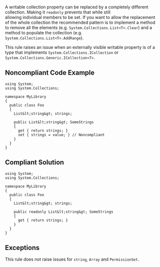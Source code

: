 
A writable collection property can be replaced by a completely different collection. Making it `readonly` prevents that while still<br>allowing individual members to be set. If you want to allow the replacement of the whole collection the recommended pattern is to implement a method<br>to remove all the elements (e.g. `System.Collections.List<T>.Clear`) and a method to populate the collection (e.g.<br>`System.Collections.List<T>.AddRange`).

This rule raises an issue when an externally visible writable property is of a type that implements `System.Collections.ICollection` or<br>`System.Collections.Generic.ICollection<T>`.

## Noncompliant Code Example


    using System;
    using System.Collections;
    
    namespace MyLibrary
    {
      public class Foo
      {
        List&lt;string&gt; strings;
    
        public List&lt;string&gt; SomeStrings
        {
          get { return strings; }
          set { strings = value; } // Noncompliant
        }
      }
    }


## Compliant Solution


    using System;
    using System.Collections;
    
    namespace MyLibrary
    {
      public class Foo
      {
        List&lt;string&gt; strings;
    
        public readonly List&lt;string&gt; SomeStrings
        {
          get { return strings; }
        }
      }
    }


## Exceptions

This rule does not raise issues for `string`, `Array` and `PermissionSet`.
